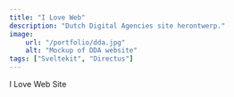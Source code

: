 ```yaml
---
title: "I Love Web"
description: "Dutch Digital Agencies site herontwerp."
image: 
    url: "/portfolio/dda.jpg"
    alt: "Mockup of DDA website"
tags: ["Sveltekit", "Directus"]
---
```


I Love Web Site

